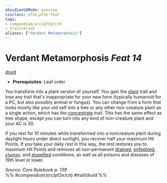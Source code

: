 ```yaml
---
obsidianUIMode: preview
cssclass: pf2e,pf2e-feat
tags:
- compendium/src/pf2e/crb
- trait/druid
aliases: ["Verdant Metamorphosis"]
---
```

# Verdant Metamorphosis  *Feat 14*  
[druid](Reference/Rules/Traits/druid.md "Druid Class Trait")  

- **Prerequisites**: Leaf order

You transform into a plant version of yourself. You gain the [plant](plant.md "Plant Creature Type Trait") trait and lose any trait that's inappropriate for your new form (typically humanoid for a PC, but also possibly animal or fungus). You can change from a form that looks mostly like your old self into a tree or any other non-creature plant as a single action, which has the [concentrate](concentrate.md "Concentrate Action & Ability Trait") trait. This has the same effect as tree shape, except you can turn into any kind of non-creature plant and your AC is 30.

If you rest for 10 minutes while transformed into a noncreature plant during daylight hours under direct sunlight, you recover half your maximum Hit Points. If you take your daily rest in this way, the rest restores you to maximum Hit Points and removes all non-permanent [drained](conditions.md#Drained), [enfeebled](conditions.md#Enfeebled), [clumsy](conditions.md#Clumsy), and [stupefied](conditions.md#Stupefied) conditions, as well as all poisons and diseases of 19th level or lower.

*Source: Core Rulebook p. 139*  
%% #compendium/src/pf2e/crb #trait/druid %%